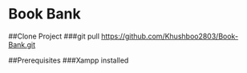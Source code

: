 # Book Bank

##Clone Project 
###git pull https://github.com/Khushboo2803/Book-Bank.git

##Prerequisites
###Xampp installed
